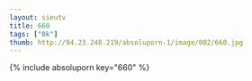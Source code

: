 ```yaml
--- 
layout: sieutv
title: 660
tags: ["0k"]
thumb: http://94.23.248.219/absoluporn-1/image/002/660.jpg
---
```

{% include absoluporn key="660" %} 
